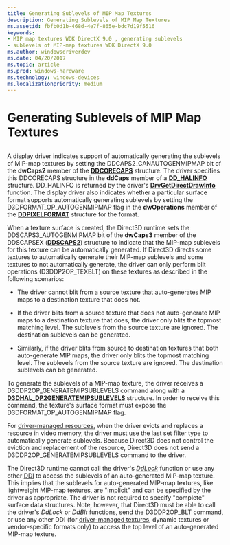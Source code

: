 ```yaml
---
title: Generating Sublevels of MIP Map Textures
description: Generating Sublevels of MIP Map Textures
ms.assetid: fbfb0d1b-468d-4e7f-865e-bdc7d19f5516
keywords:
- MIP map textures WDK DirectX 9.0 , generating sublevels
- sublevels of MIP-map textures WDK DirectX 9.0
ms.author: windowsdriverdev
ms.date: 04/20/2017
ms.topic: article
ms.prod: windows-hardware
ms.technology: windows-devices
ms.localizationpriority: medium
---
```


# Generating Sublevels of MIP Map Textures


## <span id="ddk_generating_sublevels_of_mip_map_textures_gg"></span><span id="DDK_GENERATING_SUBLEVELS_OF_MIP_MAP_TEXTURES_GG"></span>


A display driver indicates support of automatically generating the sublevels of MIP-map textures by setting the DDCAPS2\_CANAUTOGENMIPMAP bit of the **dwCaps2** member of the [**DDCORECAPS**](https://msdn.microsoft.com/library/windows/hardware/ff549248) structure. The driver specifies this DDCORECAPS structure in the **ddCaps** member of a [**DD\_HALINFO**](https://msdn.microsoft.com/library/windows/hardware/ff551627) structure. DD\_HALINFO is returned by the driver's [**DrvGetDirectDrawInfo**](https://msdn.microsoft.com/library/windows/hardware/ff556229) function. The display driver also indicates whether a particular surface format supports automatically generating sublevels by setting the D3DFORMAT\_OP\_AUTOGENMIPMAP flag in the **dwOperations** member of the [**DDPIXELFORMAT**](https://msdn.microsoft.com/library/windows/hardware/ff550274) structure for the format.

When a texture surface is created, the Direct3D runtime sets the DDSCAPS3\_AUTOGENMIPMAP bit of the **dwCaps3** member of the DDSCAPSEX ([**DDSCAPS2**](https://msdn.microsoft.com/library/windows/hardware/ff550292)) structure to indicate that the MIP-map sublevels for this texture can be automatically generated. If Direct3D directs some textures to automatically generate their MIP-map sublevels and some textures to not automatically generate, the driver can only perform blit operations (D3DDP2OP\_TEXBLT) on these textures as described in the following scenarios:

-   The driver cannot blit from a source texture that auto-generates MIP maps to a destination texture that does not.

-   If the driver blits from a source texture that does not auto-generate MIP maps to a destination texture that does, the driver only blits the topmost matching level. The sublevels from the source texture are ignored. The destination sublevels can be generated.

-   Similarly, if the driver blits from source to destination textures that both auto-generate MIP maps, the driver only blits the topmost matching level. The sublevels from the source texture are ignored. The destination sublevels can be generated.

To generate the sublevels of a MIP-map texture, the driver receives a D3DDP2OP\_GENERATEMIPSUBLEVELS command along with a [**D3DHAL\_DP2GENERATEMIPSUBLEVELS**](https://msdn.microsoft.com/library/windows/hardware/ff545570) structure. In order to receive this command, the texture's surface format must expose the D3DFORMAT\_OP\_AUTOGENMIPMAP flag.

For [driver-managed resources](driver-managed-resources.md), when the driver evicts and replaces a resource in video memory, the driver must use the last set filter type to automatically generate sublevels. Because Direct3D does not control the eviction and replacement of the resource, Direct3D does not send a D3DDP2OP\_GENERATEMIPSUBLEVELS command to the driver.

The Direct3D runtime cannot call the driver's [*DdLock*](https://msdn.microsoft.com/library/windows/hardware/ff549599) function or use any other [DDI](direct3d-driver-ddi.md) to access the sublevels of an auto-generated MIP-map texture. This implies that the sublevels for auto-generated MIP-map textures, like lightweight MIP-map textures, are "implicit" and can be specified by the driver as appropriate. The driver is not required to specify "complete" surface data structures. Note, however, that Direct3D must be able to call the driver's *DdLock* or [*DdBlt*](https://msdn.microsoft.com/library/windows/hardware/ff549205) functions, send the D3DDP2OP\_BLT command, or use any other DDI (for [driver-managed textures](driver-managed-textures.md), dynamic textures or vendor-specific formats only) to access the top level of an auto-generated MIP-map texture.

 

 





